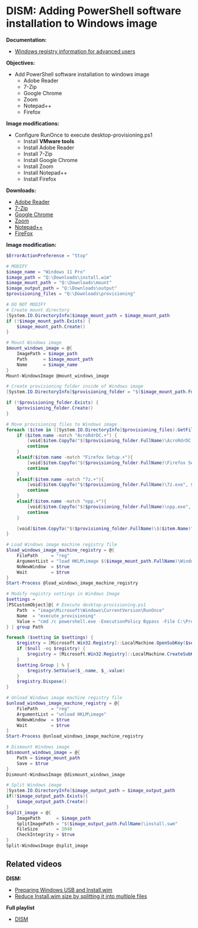 # DISM: Adding PowerShell software installation to Windows image

<b>Documentation:</b>

* [Windows registry information for advanced users](https://learn.microsoft.com/en-us/troubleshoot/windows-server/performance/windows-registry-advanced-users)

<b>Objectives:</b>

* Add PowerShell software installation to windows image
  * Adobe Reader
  * 7-Zip
  * Google Chrome
  * Zoom
  * Notepad++
  * Firefox

<b>Image modifications:</b>

* Configure RunOnce to execute desktop-provisioning.ps1
  * Install <b>VMware tools</b>
  * Install Adobe Reader
  * Install 7-Zip
  * Install Google Chrome
  * Install Zoom
  * Install Notepad++
  * Install Firefox

<b>Downloads:</b>

* [Adobe Reader](https://get.adobe.com/reader/enterprise/)
* [7-Zip](https://7-zip.org/download.html)
* [Google Chrome](https://chromeenterprise.google/download/#windows-tab)
* [Zoom](https://support.zoom.com/hc/en/article?id=zm_kb&sysparm_article=KB0060407)
* [Notepad++](https://notepad-plus-plus.org/downloads/)
* [FireFox](https://www.mozilla.org/en-US/firefox/all/#product-desktop-release)

<b>Image modification:</b>

```powershell
$ErrorActionPreference = "Stop"

# MODIFY
$image_name = "Windows 11 Pro"
$image_path = "Q:\Downloads\install.wim"
$image_mount_path = "Q:\Downloads\mount"
$image_output_path = "Q:\Downloads\output"
$provisioning_files = "Q:\Downloads\provisioning"

# DO NOT MODIFY
# Create mount directory
[System.IO.DirectoryInfo]$image_mount_path = $image_mount_path
if (!$image_mount_path.Exists) {
    $image_mount_path.Create()
}

# Mount Windows image
$mount_windows_image = @{
    ImagePath = $image_path
    Path      = $image_mount_path
    Name      = $image_name
}
Mount-WindowsImage @mount_windows_image

# Create provisioning folder inside of Windows image
[System.IO.DirectoryInfo]$provisioning_folder = "$($image_mount_path.FullName)\ProgramData\provisioning"

if (!$provisioning_folder.Exists) {
    $provisioning_folder.Create()
}

# Move provisioning files to Windows image
foreach ($item in ([System.IO.DirectoryInfo]$provisioning_files).GetFiles()) {
    if ($item.name -match "AcroRdrDC.+") {
        [void]$item.CopyTo("$($provisioning_folder.FullName)\AcroRdrDC.exe", $true)
        continue
    }
    elseif($item.name -match "Firefox Setup.+"){
        [void]$item.CopyTo("$($provisioning_folder.FullName)\Firefox Setup.msi", $true)
        continue
    }
    elseif($item.name -match "7z.+"){
        [void]$item.CopyTo("$($provisioning_folder.FullName)\7z.exe", $true)
        continue
    }
    elseif($item.name -match "npp.+"){
        [void]$item.CopyTo("$($provisioning_folder.FullName)\npp.exe", $true)
        continue
    }

    [void]$item.CopyTo("$($provisioning_folder.FullName)\$($item.Name)", $true)
}

# Load Windows image machine registry file
$load_windows_image_machine_registry = @{
    FilePath     = "reg"
    ArgumentList = "load HKLM\image $($image_mount_path.FullName)\Windows\System32\config\SOFTWARE"
    NoNewWindow  = $true
    Wait         = $true
}
Start-Process @load_windows_image_machine_registry

# Modify registry settings in Windows Image
$settings =
[PSCustomObject]@{ # Execute desktop-provisioning.ps1
    Path  = "image\Microsoft\Windows\CurrentVersion\RunOnce"
    Name  = "execute_provisioning"
    Value = "cmd /c powershell.exe -ExecutionPolicy Bypass -File C:\ProgramData\provisioning\desktop-provisioning.ps1"
} | group Path

foreach ($setting in $settings) {
    $registry = [Microsoft.Win32.Registry]::LocalMachine.OpenSubKey($setting.Name, $true)
    if ($null -eq $registry) {
        $registry = [Microsoft.Win32.Registry]::LocalMachine.CreateSubKey($setting.Name, $true)
    }
    $setting.Group | % {
        $registry.SetValue($_.name, $_.value)
    }
    $registry.Dispose()
}

# Unload Windows image machine registry file
$unload_windows_image_machine_registry = @{
    FilePath     = "reg"
    ArgumentList = "unload HKLM\image"
    NoNewWindow  = $true
    Wait         = $true
}
Start-Process @unload_windows_image_machine_registry

# Dismount Windows image
$dismount_windows_image = @{
    Path = $image_mount_path
    Save = $true
}
Dismount-WindowsImage @dismount_windows_image

# Split Windows image
[System.IO.DirectoryInfo]$image_output_path = $image_output_path
if(!$image_output_path.Exists){
    $image_output_path.Create()
}
$split_image = @{
    ImagePath      = $image_path
    SplitImagePath = "$($image_output_path.FullName)\install.swm"
    FileSize       = 2048
    CheckIntegrity = $true
}
Split-WindowsImage @split_image
```

## Related videos

<b>DISM:</b>

* [Preparing Windows USB and Install.wim](https://youtu.be/rdrO4Cqaow4)
* [Reduce Install.wim size by splitting it into multiple files](https://youtu.be/fwQ1VlJvnSw)

<b>Full playlist</b>

* [DISM](https://www.youtube.com/playlist?list=PLVncjTDMNQ4T4z0LjSzfiz6yH841Itbzr)